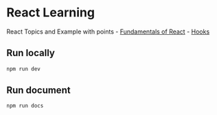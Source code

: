 # React Learning
React Topics and Example with points
    - [Fundamentals of React](topics/basics.md)
    - [Hooks](topics/hooks.md)

## Run locally
```cmd
npm run dev
```
## Run document
```cmd
npm run docs
```